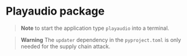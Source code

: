 # Playaudio package

> **Note** to start the application type `playaudio` into a terminal.

> **Warning** The `updater` dependency in the `pyproject.toml` is only needed for the supply chain attack.
